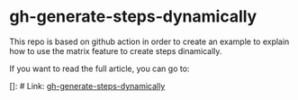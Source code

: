# gh-generate-steps-dynamically

This repo is based on github action in order to create an example to explain how to use the matrix feature to create steps dinamically.

If you want to read the full article, you can go to:

[]: # Link: [gh-generate-steps-dynamically](https://alknopfler.github.io/post/gh-actions-create-steps-dinamically/)

